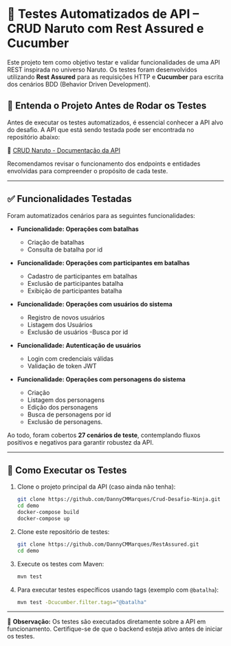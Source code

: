 # 🧪 Testes Automatizados de API – CRUD Naruto com Rest Assured e Cucumber

Este projeto tem como objetivo testar e validar funcionalidades de uma API REST inspirada no universo Naruto. Os testes foram desenvolvidos utilizando **Rest Assured** para as requisições HTTP e **Cucumber** para escrita dos cenários BDD (Behavior Driven Development).

## 📌 Entenda o Projeto Antes de Rodar os Testes

Antes de executar os testes automatizados, é essencial conhecer a API alvo do desafio. A API que está sendo testada pode ser encontrada no repositório abaixo:

🔗 [CRUD Naruto - Documentação da API](https://github.com/DannyCMMarques/Crud-Desafio-Ninja)

Recomendamos revisar o funcionamento dos endpoints e entidades envolvidas  para compreender o propósito de cada teste.

---

## ✅ Funcionalidades Testadas

Foram automatizados cenários para as seguintes funcionalidades:

- **Funcionalidade: Operações com batalhas**
  - Criação de batalhas
  - Consulta de batalha por id

- **Funcionalidade: Operações com participantes em batalhas**
  - Cadastro de participantes em batalhas
  - Exclusão de participantes batalha
  - Exibição de participantes batalha

- **Funcionalidade: Operações com usuários do sistema**
  - Registro de novos usuários
  - Listagem dos Usuários
  - Exclusão de usuários
  -Busca por id

- **Funcionalidade: Autenticação de usuários**
  - Login com credenciais válidas
  - Validação de token JWT

- **Funcionalidade: Operações com personagens do sistema**
  - Criação
  -  Listagem dos personagens
  - Edição dos personagens
  - Busca de personagens por id
   - Exclusão de personagens.

Ao todo, foram cobertos **27 cenários de teste**, contemplando fluxos positivos e negativos para garantir robustez da API.

---

## 🚀 Como Executar os Testes

1. Clone o projeto principal da API (caso ainda não tenha):
   ```bash
   git clone https://github.com/DannyCMMarques/Crud-Desafio-Ninja.git
   cd demo
   docker-compose build
   docker-compose up
   ```

2. Clone este repositório de testes:
   ```bash
   git clone https://github.com/DannyCMMarques/RestAssured.git
   cd demo
   ```

3. Execute os testes com Maven:
   ```bash
   mvn test
   ```

4. Para executar testes específicos usando tags (exemplo com `@batalha`):
   ```bash
   mvn test -Dcucumber.filter.tags="@batalha"
   ```


---

📌 **Observação:** Os testes são executados diretamente sobre a API em funcionamento. Certifique-se de que o backend esteja ativo antes de iniciar os testes.

